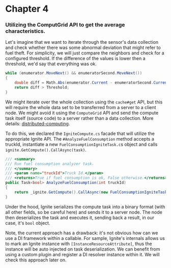 # Chapter 4

### Utilizing the ComputGrid API to get the average characteristics.

Let's imagine that we want to iterate through the sensor's data collection and check whether there was some abnormal deviation that might refer to fuel theft. For simplicity, we will just compare the neighbors and check for a configured threshold. If the difference of the values is lower then a threshold, we'd say that everything was ok. 

```csharp
while (enumerator.MoveNext() && enumeratorSecond.MoveNext())
{
    double diff = Math.Abs(enumerator.Current - enumeratorSecond.Current);
    return diff > Threshold;
}
```

We might iterate over the whole collection using the `cache#get` API, but this will require the whole data set to be transferred from a server to a client node. We might avoid it using the `ComputeGrid` API and send the compute task itself (source code) to a server rather than a data collection. More details: [distributed-computing](https://www.gridgain.com/docs/latest/developers-guide/distributed-computing/distributed-computing).

To do this, we declared the `IgniteCompute.cs` facade that will utilize the appropriate Ignite API. The `#AnalyzeFuelConsumption` method accepts a truckId, instantiate a new `FuelConsumptionIgniteTask.c`s object and calls `ignite.GetCompute().CallAsync(task)`.

```csharp
/// <summary>
/// Run fuel consumption analyzer task.
/// </summary>
/// <param name="truckId">Truck Id.</param>
/// <returns>True if fuel consumption is ok, False otherwise.</returns>
public Task<bool> AnalyzeFuelConsumption(int truckId)
{
    return _ignite.GetCompute().CallAsync(new FuelConsumptionIgniteTask(truckId));
}
```

Under the hood, Ignite serializes the compute task into a binary format (with all other fields, so be careful here) and sends it to a server node. The node then deserializes the task and executes it, sending back a result, in our case, it's `bool` object. 

Note, the current approach has a drawback: it's not obvious how can we use a DI framework within a callable. For sample, Ignite's internals allows us to mark an Ignite instance with `[InstanceResourceAttribute]`, thus the instance will be auto injected on task deserialization. We can benefit from using a custom plugin and register a DI resolver instance within it.  We will check this approach later on. 